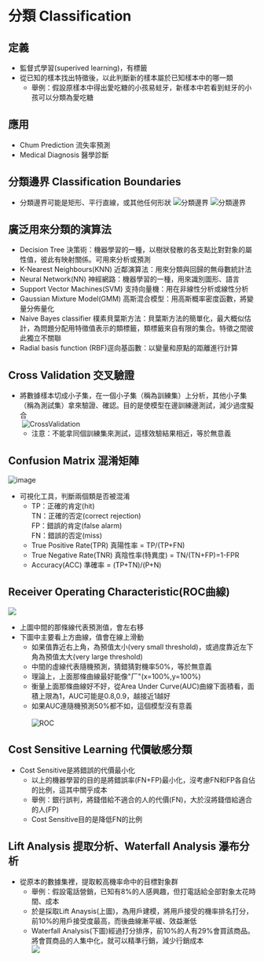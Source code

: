 分類 Classification
================
定義
---------------
* 監督式學習(superived learning)，有標籤
* 從已知的樣本找出特徵後，以此判斷新的樣本屬於已知樣本中的哪一類
  * 舉例：假設原樣本中得出愛吃糖的小孩易蛀牙，新樣本中若看到蛀牙的小孩可以分類為愛吃糖

應用
---------------
* Chum Prediction 流失率預測
* Medical Diagnosis 醫學診斷

分類邊界 Classification Boundaries
---------------
* 分類邊界可能是矩形、平行直線，或其他任何形狀
  ![分類邊界](http://openclassroom.stanford.edu/MainFolder/courses/MachineLearning/exercises/ex8materials/ex8b_1.png)
  ![分類邊界](http://www.onthelambda.com/wp-content/uploads/2014/07/quadratic.png)

廣泛用來分類的演算法
---------------
* Decision Tree 決策術：機器學習的一種，以樹狀發散的各支點比對對象的屬性值，彼此有映射關係。可用來分析或預測
* K-Nearest Neighbours(KNN) 近鄰演算法：用來分類與回歸的無母數統計法
* Neural Network(NN) 神經網路：機器學習的一種，用來識別圖形、語言
* Support Vector Machines(SVM) 支持向量機：用在非線性分析或線性分析
* Gaussian Mixture Model(GMM) 高斯混合模型：用高斯概率密度函數，將變量分佈量化
* Naive Bayes classifier 樸素貝葉斯方法：貝葉斯方法的簡單化，最大概似估計，為問題分配用特徵值表示的類標籤，類標籤來自有限的集合。特徵之間彼此獨立不關聯
* Radial basis function (RBF)逕向基函數：以變量和原點的距離進行計算
  

Cross Validation 交叉驗證
-------------------
* 將數據樣本切成小子集，在一個小子集（稱為訓練集）上分析，其他小子集（稱為測試集）拿來驗證、確認。目的是使模型在邊訓練邊測試，減少過度擬合<br/>
  ![CrossValidation](http://www.developer.com/imagesvr_ce/6793/ML4.png)
  * 注意：不能拿同個訓練集來測試，這樣效驗結果相近，等於無意義
 
Confusion Matrix 混淆矩陣
-------------------
  ![image](https://www.mathworks.com/matlabcentral/mlc-downloads/downloads/submissions/60900/versions/13/screenshot.png)<br/>
* 可視化工具，判斷兩個類是否被混淆 
  * TP：正確的肯定(hit)<br/>
TN：正確的否定(correct rejection)<br/>
FP：錯誤的肯定(false alarm)<br/>
FN：錯誤的否定(miss)<br/>
  * True Positive Rate(TPR) 真陽性率 = TP/(TP+FN)
  * True Negative Rate(TNR) 真陰性率(特異度) = TN/(TN+FP)=1-FPR
  * Accuracy(ACC) 準確率 = (TP+TN)/(P+N)<br/>

Receiver Operating Characteristic(ROC曲線)
-------------------
  ![](http://www.mlahanas.de/MOEA/Med/ROC21-Dateien/image001.jpg)<br/>
* 上圖中間的那條線代表預測值，會左右移
* 下圖中主要看上方曲線，值會在線上滑動
  * 如果值靠近右上角，為預值太小(very small threshold)，或過度靠近左下角為預值太大(very large threshold)
  * 中間的虛線代表隨機預測，猜錯猜對機率50%，等於無意義
  * 理論上，上面那條曲線最好能像"厂"(x=100%,y=100%) 
  * 衡量上面那條曲線好不好，從Area Under Curve(AUC)曲線下面積看，面積上限為1，AUC可能是0.8,0.9，越接近1越好
  * 如果AUC連隨機預測50%都不如，這個模型沒有意義 
  <br/><br/>
  ![ROC](https://www.medcalc.org/manual/_help/images/roc_intro3.png)<br/>

Cost Sensitive Learning 代價敏感分類
-------------------
* Cost Sensitive是將錯誤的代價最小化
  * 以上的機器學習的目的是將錯誤率(FN+FP)最小化，沒考慮FN和FP各自佔的比例，這其中關乎成本
  * 舉例：銀行誤判，將錢借給不適合的人的代價(FN)，大於沒將錢借給適合的人(FP)
  * Cost Sensitive目的是降低FN的比例


Lift Analysis 提取分析、Waterfall Analysis 瀑布分析
-------------------
* 從原本的數據集裡，提取較高機率命中的目標對象群
  * 舉例：假設電話營銷，已知有8%的人感興趣，但打電話給全部對象太花時間、成本
  * 於是採取Lift Anaysis(上圖)，為用戶建模，將用戶接受的機率排名打分，前10%的用戶接受度最高，而後曲線漸平緩、效益漸低
  * Waterfall Analysis(下圖)經過打分排序，前10%的人有29%會買該商品。將會買商品的人集中化，就可以精準行銷，減少行銷成本<br/>
  ![](https://i.stack.imgur.com/N1ryb.png)


 

